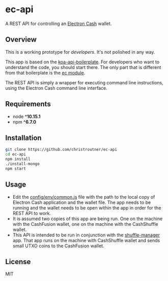 # ec-api
A REST API for controlling an [Electron Cash](https://electroncash.org/) wallet.

## Overview
This is a working prototype for *developers*. It's not polished in any way.

This app is based on the [koa-api-boilerplate](https://github.com/christroutner/koa-api-boilerplate). For developers who want to understand the code, you should start there. The only part that is different from that boilerplate is the [ec module](https://github.com/christroutner/ec-api/tree/master/src/modules/ec).

The REST API is simply a wrapper for executing command line instructions, using the Electron Cash command line interface.


## Requirements
* node __^10.15.1__
* npm __^6.7.0__

## Installation
```bash
git clone https://github.com/christroutner/ec-api
cd ec-api
npm install
./install-mongo
npm start
```

## Usage
- Edit the [config/env/common.js](https://github.com/christroutner/ec-api/blob/master/config/env/common.js) file with the path to the local copy of Electron Cash application and the wallet file. The app needs to be running and the wallet needs to be open within the app in order for the REST API to work.
- It is assumed two copies of this app are being run. One on the machine with the CashFusion wallet, one on the machine with the CashShuffle wallet.
- This API is intended to be run in conjunction with the [shuffle-manager](https://github.com/christroutner/shuffle-manager) app. That app runs on the machine with CashShuffle wallet and sends small UTXO coins to the CashFusion wallet.


## License
MIT

